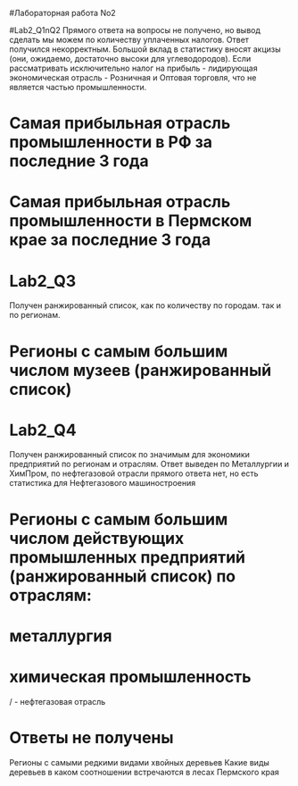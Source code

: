 #Лабораторная работа No2

#Lab2_Q1nQ2
Прямого ответа на вопросы не получено, но вывод сделать мы можем по количеству уплаченных налогов. Ответ получился некорректным. Большой вклад в статистику вносят акцизы (они, ожидаемо, достаточно высоки для углеводородов). Если рассматривать исключительно налог на прибыль - лидирующая экономическая отрасль - Розничная и Оптовая торговля, что не является частью промышленности.
# Самая прибыльная отрасль промышленности в РФ за последние 3 года
# Самая прибыльная отрасль промышленности в Пермском крае за последние 3 года

# Lab2_Q3
Получен ранжированный список, как по количеству по городам. так и по регионам.
# Регионы с самым большим числом музеев (ранжированный список)

# Lab2_Q4
Получен ранжированный список по значимым для экономики предприятий по регионам и отраслям. Ответ выведен по Металлургии и ХимПром, по нефтегазовой отрасли прямого ответа нет, но есть статистика для Нефтегазового машиностроения
# Регионы с самым большим числом действующих промышленных предприятий (ранжированный список) по отраслям:
  # металлургия
  # химическая промышленность
/ - 
нефтегазовая отрасль


# Ответы не получены
Регионы с самыми редкими видами хвойных деревьев
Какие виды деревьев в каком соотношении встречаются в лесах Пермского края
